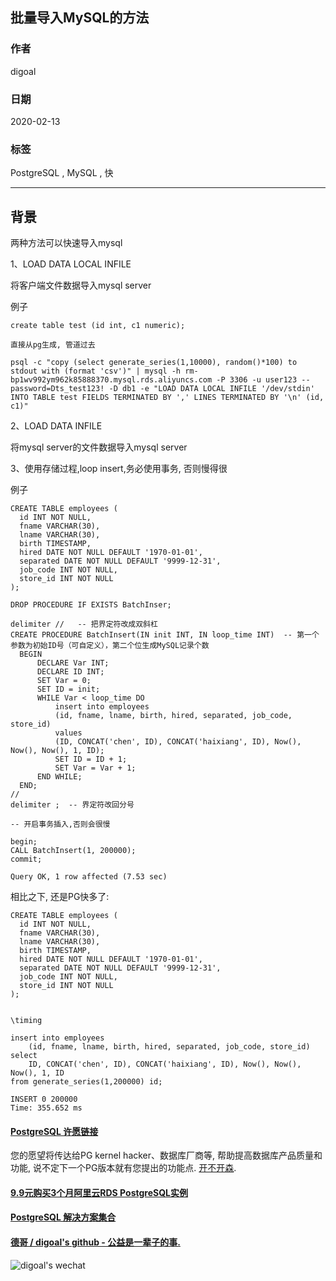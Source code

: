 ## 批量导入MySQL的方法    
          
### 作者                                                                          
digoal                                                                                                                   
                            
### 日期                                                                                                                   
2020-02-13                                                                                                               
                                                                                                                   
### 标签                                                                                                                   
PostgreSQL , MySQL , 快    
                       
----                 
                            
## 背景        
两种方法可以快速导入mysql    
    
1、LOAD DATA LOCAL INFILE     
    
将客户端文件数据导入mysql server    
    
例子    
    
```    
create table test (id int, c1 numeric);    
    
直接从pg生成, 管道过去    
    
psql -c "copy (select generate_series(1,10000), random()*100) to stdout with (format 'csv')" | mysql -h rm-bp1wv992ym962k85888370.mysql.rds.aliyuncs.com -P 3306 -u user123 --password=Dts_test123! -D db1 -e "LOAD DATA LOCAL INFILE '/dev/stdin' INTO TABLE test FIELDS TERMINATED BY ',' LINES TERMINATED BY '\n' (id, c1)"    
```    
    
2、LOAD DATA INFILE    
    
将mysql server的文件数据导入mysql server    
    
    
3、使用存储过程,loop insert,务必使用事务, 否则慢得很    
    
例子    
    
```    
CREATE TABLE employees (    
  id INT NOT NULL,    
  fname VARCHAR(30),    
  lname VARCHAR(30),    
  birth TIMESTAMP,    
  hired DATE NOT NULL DEFAULT '1970-01-01',    
  separated DATE NOT NULL DEFAULT '9999-12-31',    
  job_code INT NOT NULL,    
  store_id INT NOT NULL    
);    
    
DROP PROCEDURE IF EXISTS BatchInser;    
    
delimiter //   -- 把界定符改成双斜杠    
CREATE PROCEDURE BatchInsert(IN init INT, IN loop_time INT)  -- 第一个参数为初始ID号（可自定义），第二个位生成MySQL记录个数    
  BEGIN    
      DECLARE Var INT;    
      DECLARE ID INT;    
      SET Var = 0;    
      SET ID = init;    
      WHILE Var < loop_time DO    
          insert into employees    
          (id, fname, lname, birth, hired, separated, job_code, store_id)     
          values     
          (ID, CONCAT('chen', ID), CONCAT('haixiang', ID), Now(), Now(), Now(), 1, ID);    
          SET ID = ID + 1;    
          SET Var = Var + 1;    
      END WHILE;    
  END;    
//    
delimiter ;  -- 界定符改回分号    
    
-- 开启事务插入,否则会很慢    
    
begin;    
CALL BatchInsert(1, 200000);    
commit;    
    
Query OK, 1 row affected (7.53 sec)    
```    
    
相比之下, 还是PG快多了:   
  
```  
CREATE TABLE employees (  
  id INT NOT NULL,  
  fname VARCHAR(30),  
  lname VARCHAR(30),  
  birth TIMESTAMP,  
  hired DATE NOT NULL DEFAULT '1970-01-01',  
  separated DATE NOT NULL DEFAULT '9999-12-31',  
  job_code INT NOT NULL,  
  store_id INT NOT NULL  
);  
  
  
\timing  
  
insert into employees  
    (id, fname, lname, birth, hired, separated, job_code, store_id)   
select   
    ID, CONCAT('chen', ID), CONCAT('haixiang', ID), Now(), Now(), Now(), 1, ID   
from generate_series(1,200000) id;  
  
INSERT 0 200000  
Time: 355.652 ms  
```  
    
  
  
  
  
  
  
  
  
  
  
  
  
  
  
  
  
  
  
  
  
  
  
  
  
  
  
  
  
  
  
  
  
  
  
  
  
  
  
  
  
  
  
  
#### [PostgreSQL 许愿链接](https://github.com/digoal/blog/issues/76 "269ac3d1c492e938c0191101c7238216")
您的愿望将传达给PG kernel hacker、数据库厂商等, 帮助提高数据库产品质量和功能, 说不定下一个PG版本就有您提出的功能点. [开不开森](https://github.com/digoal/blog/issues/76 "269ac3d1c492e938c0191101c7238216").  
  
  
#### [9.9元购买3个月阿里云RDS PostgreSQL实例](https://www.aliyun.com/database/postgresqlactivity "57258f76c37864c6e6d23383d05714ea")
  
  
#### [PostgreSQL 解决方案集合](https://yq.aliyun.com/topic/118 "40cff096e9ed7122c512b35d8561d9c8")
  
  
#### [德哥 / digoal's github - 公益是一辈子的事.](https://github.com/digoal/blog/blob/master/README.md "22709685feb7cab07d30f30387f0a9ae")
  
  
![digoal's wechat](../pic/digoal_weixin.jpg "f7ad92eeba24523fd47a6e1a0e691b59")
  
